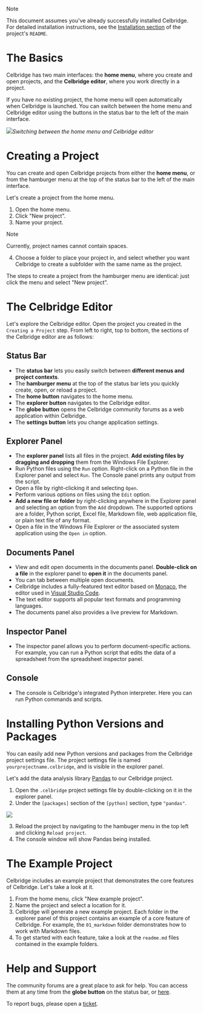 > [!NOTE]
> This document assumes you've already successfully installed Celbridge. For detailed installation instructions, see the [Installation section](https://github.com/celbridge-org/celbridge?tab=readme-ov-file#installation) of the project's `README`. 

# The Basics

Celbridge has two main interfaces: the **home menu**, where you create and open projects, and the **Celbridge editor**, where you work directly in a project. 

If you have no existing project, the home menu will open automatically when Celbridge is launched. You can switch between the home menu and Celbridge editor using the buttons in the status bar to the left of the main interface.  

![](https://github.com/AnTulcha/Celbridge/blob/main/docs/images/home_explorer_buttons_switch.gif)*Switching between the home menu and Celbridge editor*

# Creating a Project

You can create and open Celbridge projects from either the **home menu**, or from the hamburger menu at the top of the status bar to the left of the main interface. 

Let's create a project from the home menu.

1. Open the home menu.  
2. Click "New project". 
3. Name your project.

> [!NOTE]
> Currently, project names cannot contain spaces. 

4. Choose a folder to place your project in, and select whether you want Celbridge to create a subfolder with the same name as the project. 

The steps to create a project from the hamburger menu are identical: just click the menu and select "New project".

# The Celbridge Editor

Let's explore the Celbridge editor. Open the project you created in the `Creating a Project` step. From left to right, top to bottom, the sections of the Celbridge editor are as follows:

## Status Bar

* The **status bar** lets you easily switch between **different menus and project contexts**.
* The **hamburger menu** at the top of the status bar lets you quickly create, open, or reload a project.
* The **home button** navigates to the home menu.
* The **explorer button** navigates to the Celbridge editor. 
* The **globe button** opens the Celbridge community forums as a web application within Celbridge.
* The **settings button** lets you change application settings.   

## Explorer Panel

* The **explorer panel** lists all files in the project. **Add existing files by dragging and dropping** them from the Windows File Explorer. 
* Run Python files using the `Run` option. Right-click on a Python file in the Explorer panel and select `Run`. The Console panel prints any output from the script. 
* Open a file by right-clicking it and selecting `Open`. 
* Perform various options on files using the `Edit` option. 
* **Add a new file or folder** by right-clicking anywhere in the Explorer panel and selecting an option from the `Add` dropdown. The supported options are a folder, Python script, Excel file, Markdown file, web application file, or plain text file of any format. 
* Open a file in the Windows File Explorer or the associated system application using the `Open in` option. 

## Documents Panel

* View and edit open documents in the documents panel. **Double-click on a file** in the explorer panel to **open it** in the documents panel.  
* You can tab between multiple open documents.  
* Celbridge includes a fully-featured text editor based on [Monaco](https://microsoft.github.io/monaco-editor/), the editor used in [Visual Studio Code](https://code.visualstudio.com/). 
* The text editor supports all popular text formats and programming languages. 
* The documents panel also provides a live preview for Markdown. 

## Inspector Panel

* The inspector panel allows you to perform document-specific actions. For example, you can run a Python script that edits the data of a spreadsheet from the spreadsheet inspector panel. 

## Console

* The console is Celbridge's integrated Python interpreter. Here you can run Python commands and scripts. 

# Installing Python Versions and Packages

You can easily add new Python versions and packages from the Celbridge project settings file. The project settings file is named `yourprojectname.celbridge`, and is visible in the explorer panel. 

Let's add the data analysis library [Pandas](https://pandas.pydata.org/) to our Celbridge project. 

1. Open the `.celbridge` project settings file by double-clicking on it in the explorer panel.
2. Under the `[packages]` section of the `[python]` section, type `"pandas"`. 

![](https://github.com/AnTulcha/Celbridge/blob/main/docs/images/project_settings.png)

3. Reload the project by navigating to the hambuger menu in the top left and clicking `Reload project`. 
4. The console window will show Pandas being installed. 

# The Example Project

Celbridge includes an example project that demonstrates the core features of Celbridge. Let's take a look at it. 

1. From the home menu, click "New example project".
2. Name the project and select a location for it.
3. Celbridge will generate a new example project. Each folder in the explorer panel of this project contains an example of a core feature of Celbridge. For example, the `01_markdown` folder demonstrates how to work with Markdown files.
4. To get started with each feature, take a look at the `readme.md` files contained in the example folders.

# Help and Support 

The community forums are a great place to ask for help. You can access them at any time from the **globe button** on the status bar, or [here](https://celbridge.discourse.group/).

To report bugs, please open a [ticket](https://github.com/celbridge-org/celbridge/issues). 